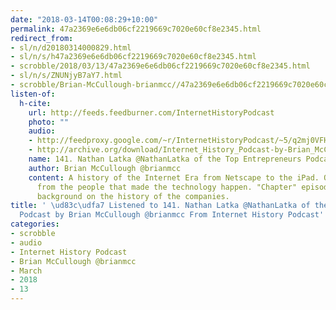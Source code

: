 ```yaml
---
date: "2018-03-14T00:08:29+10:00"
permalink: 47a2369e6e6db06cf2219669c7020e60cf8e2345.html
redirect_from:
- sl/n/d20180314000829.html
- sl/n/s/h47a2369e6e6db06cf2219669c7020e60cf8e2345.html
- scrobble/2018/03/13/47a2369e6e6db06cf2219669c7020e60cf8e2345.html
- sl/n/s/ZNUNjyB7aY7.html
- scrobble/Brian-McCullough-brianmcc//47a2369e6e6db06cf2219669c7020e60cf8e2345.html
listen-of:
  h-cite:
    url: http://feeds.feedburner.com/InternetHistoryPodcast
    photo: ""
    audio:
    - http://feedproxy.google.com/~r/InternetHistoryPodcast/~5/q2mj0VFHkow/141._Nathan_Latka_NathanLatka_of_the_Top_Entrepreneurs_Podcast.mp3
    - http://archive.org/download/Internet_History_Podcast-by-Brian_McCullough/141_Nathan_Latka_NathanLatka_of_the_Top_Entrepreneurs_Podcast.mp3
    name: 141. Nathan Latka @NathanLatka of the Top Entrepreneurs Podcast
    author: Brian McCullough @brianmcc
    content: A history of the Internet Era from Netscape to the iPad. Oral histories
      from the people that made the technology happen. "Chapter" episodes providing
      background on the history of the companies.
title: ' \ud83c\udfa7 Listened to 141. Nathan Latka @NathanLatka of the Top Entrepreneurs
  Podcast by Brian McCullough @brianmcc From Internet History Podcast'
categories:
- scrobble
- audio
- Internet History Podcast
- Brian McCullough @brianmcc
- March
- 2018
- 13
---
```

